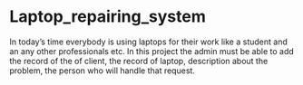 # Laptop_repairing_system
In today’s time everybody is using laptops for their work like a student and an any other  professionals etc. In this project the admin must be able to add the record of the of client, the  record of laptop, description about the problem, the person who will handle that request.
